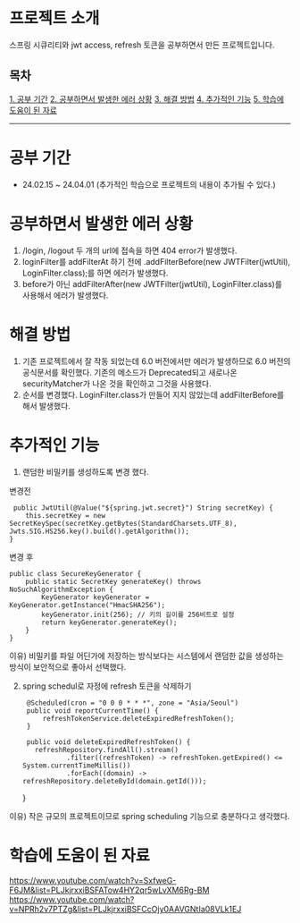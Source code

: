 # 프로젝트 소개
스프링 시큐리티와 jwt access, refresh 토큰을 공부하면서 만든 프로젝트입니다.

## 목차
[1. 공부 기간](#-공부-기간)
[2. 공부하면서 발생한 에러 상황](#-공부하면서-발생한-에러-상황)
[3. 해결 방법](#-해결-방법)
[4. 추가적인 기능](#-추가적인-기능)
[5. 학습에 도움이 된 자료](#-학습에-도움이-된-자료)

---

# 공부 기간
+ 24.02.15 ~ 24.04.01 (추가적인 학습으로 프로젝트의 내용이 추가될 수 있다.)

# 공부하면서 발생한 에러 상황
1. /login, /logout 두 개의  url에 접속을 하면 404 error가 발생했다.
2. loginFilter를 addFilterAt 하기 전에 .addFilterBefore(new JWTFilter(jwtUtil), LoginFilter.class);를 하면 에러가 발생했다.
3. before가 아닌 addFilterAfter(new JWTFilter(jwtUtil), LoginFilter.class)를 사용해서 에러가 발생했다. 

# 해결 방법
1. 기존 프로젝트에서 잘 작동 되었는데 6.0 버전에서만 에러가 발생하므로 6.0 버전의 공식문서를 확인했다. 기존의 메소드가 Deprecated되고 새로나온 securityMatcher가 나온 것을 확인하고 그것을 사용했다.
2. 순서를 변경했다. LoginFilter.class가 만들어 지지 않았는데 addFilterBefore를 해서 발생했다.


# 추가적인 기능
1. 랜덤한 비밀키를 생성하도록 변경 했다.

변경전

     public JwtUtil(@Value("${spring.jwt.secret}") String secretKey) {
        this.secretKey = new SecretKeySpec(secretKey.getBytes(StandardCharsets.UTF_8), Jwts.SIG.HS256.key().build().getAlgorithm());
    }
변경 후
    
    public class SecureKeyGenerator {
        public static SecretKey generateKey() throws NoSuchAlgorithmException {
            KeyGenerator keyGenerator = KeyGenerator.getInstance("HmacSHA256");
            keyGenerator.init(256); // 키의 길이를 256비트로 설정
            return keyGenerator.generateKey();
        }
    }
    
이유) 비밀키를 파일 어딘가에 저장하는 방식보다는 시스템에서 랜덤한 값을 생성하는 방식이 보안적으로 좋아서 선택했다.

2. spring schedul로 자정에 refresh 토큰을 삭제하기
        
        @Scheduled(cron = "0 0 0 * * *", zone = "Asia/Seoul")
        public void reportCurrentTime() {
            refreshTokenService.deleteExpiredRefreshToken();
        }
        
        public void deleteExpiredRefreshToken() {
          refreshRepository.findAll().stream()
                  .filter((refreshToken) -> refreshToken.getExpired() <= System.currentTimeMillis())
                  .forEach((domain) -> refreshRepository.deleteById(domain.getId()));
      }


이유) 작은 규모의 프로젝트이므로 spring scheduling 기능으로 충분하다고 생각했다. 



# 학습에 도움이 된 자료
<https://www.youtube.com/watch?v=SxfweG-F6JM&list=PLJkjrxxiBSFATow4HY2qr5wLvXM6Rg-BM>
<https://www.youtube.com/watch?v=NPRh2v7PTZg&list=PLJkjrxxiBSFCcOjy0AAVGNtIa08VLk1EJ>
